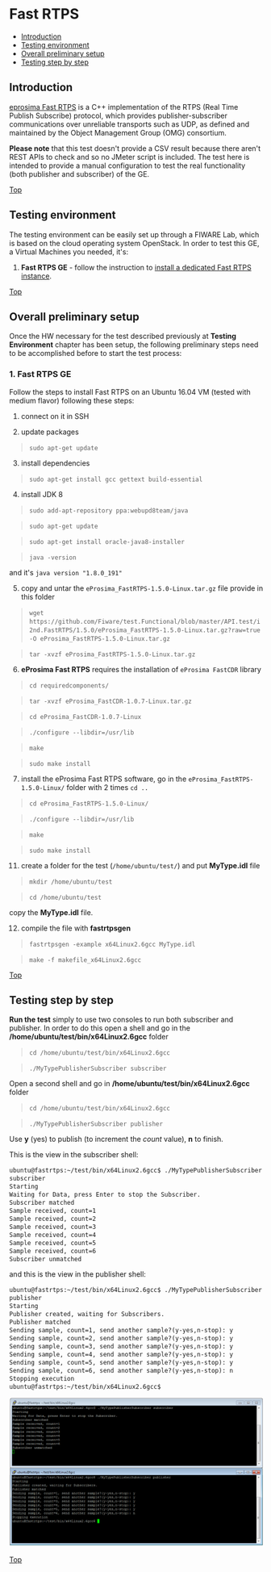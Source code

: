 # Fast RTPS #

* [Introduction](#introduction)
* [Testing environment](#testing-environment)
* [Overall preliminary setup](#overall-preliminary-setup)
* [Testing step by step](#testing-step-by-step)


## Introduction ##

[eprosima Fast RTPS](https://github.com/eProsima/Fast-RTPS) is a C++ implementation of the RTPS (Real Time Publish Subscribe) protocol, which provides publisher-subscriber communications over unreliable transports such as UDP, as defined and maintained by the Object Management Group (OMG) consortium.

**Please note** that this test doesn't provide a CSV result because there aren't REST APIs to check and so no JMeter script is included. The test here is intended to provide a manual configuration to test the real functionality (both publisher and subscriber) of the GE. 


[Top](#fast-rtps)

## Testing environment ##

The testing environment can be easily set up through a FIWARE Lab, which is based on the cloud operating system OpenStack. 
In order to test this GE, a Virtual Machines you needed, it's: 

1. **Fast RTPS GE** - follow the instruction to [install a dedicated Fast RTPS instance](https://github.com/eProsima/Fast-RTPS#installation-guide).


[Top](#fast-rtps)

## Overall preliminary setup ##

Once the HW necessary for the test described previously at **Testing Environment** chapter has been setup, the following preliminary steps need to be accomplished before to start the test process:

### 1. Fast RTPS GE ###

Follow the steps to install Fast RTPS on an Ubuntu 16.04 VM (tested with medium flavor) following these steps:

1) connect on it in SSH

2) update packages

> `sudo apt-get update`

3. install dependencies

> `sudo apt-get install gcc gettext build-essential`

4. install JDK 8

> `sudo add-apt-repository ppa:webupd8team/java`

> `sudo apt-get update`

> `sudo apt-get install oracle-java8-installer`

> `java -version`

and it's `java version "1.8.0_191"`

5. copy and untar the `eProsima_FastRTPS-1.5.0-Linux.tar.gz` file provide in this folder

> `wget https://github.com/Fiware/test.Functional/blob/master/API.test/i2nd.FastRTPS/1.5.0/eProsima_FastRTPS-1.5.0-Linux.tar.gz?raw=true -O eProsima_FastRTPS-1.5.0-Linux.tar.gz`

> `tar -xvzf eProsima_FastRTPS-1.5.0-Linux.tar.gz`

6. **eProsima Fast RTPS** requires the installation of `eProsima FastCDR` library

> `cd requiredcomponents/`
   
> `tar -xvzf eProsima_FastCDR-1.0.7-Linux.tar.gz`
   
> `cd eProsima_FastCDR-1.0.7-Linux`

> `./configure --libdir=/usr/lib`

> `make`

> `sudo make install`
   
7. install the eProsima Fast RTPS software, go in the `eProsima_FastRTPS-1.5.0-Linux/` folder with 2 times `cd ..`

> `cd eProsima_FastRTPS-1.5.0-Linux/`

> `./configure --libdir=/usr/lib`

> `make`

> `sudo make install`

11. create a folder for the test (`/home/ubuntu/test/`) and put **MyType.idl** file 

> `mkdir /home/ubuntu/test`

> `cd /home/ubuntu/test`

copy the **MyType.idl** file.
 
12. compile the file with **fastrtpsgen**

> `fastrtpsgen -example x64Linux2.6gcc MyType.idl`

> `make -f makefile_x64Linux2.6gcc`


[Top](#fast-rtps)

## Testing step by step ##

**Run the test** simply to use two consoles to run both subscriber and publisher. In order to do this open a shell and go in the **/home/ubuntu/test/bin/x64Linux2.6gcc** folder

> `cd /home/ubuntu/test/bin/x64Linux2.6gcc`

> `./MyTypePublisherSubscriber subscriber`

Open a second shell and go in **/home/ubuntu/test/bin/x64Linux2.6gcc** folder 

> `cd /home/ubuntu/test/bin/x64Linux2.6gcc`

> `./MyTypePublisherSubscriber publisher`

Use **y** (yes) to publish (to increment the *count* value), **n** to finish.

This is the view in the subscriber shell:

	ubuntu@fastrtps:~/test/bin/x64Linux2.6gcc$ ./MyTypePublisherSubscriber subscriber
	Starting
	Waiting for Data, press Enter to stop the Subscriber.
	Subscriber matched
	Sample received, count=1
	Sample received, count=2
	Sample received, count=3
	Sample received, count=4
	Sample received, count=5
	Sample received, count=6
	Subscriber unmatched

and this is the view in the publisher shell:

	ubuntu@fastrtps:~/test/bin/x64Linux2.6gcc$ ./MyTypePublisherSubscriber publisher
	Starting
	Publisher created, waiting for Subscribers.
	Publisher matched
	Sending sample, count=1, send another sample?(y-yes,n-stop): y
	Sending sample, count=2, send another sample?(y-yes,n-stop): y
	Sending sample, count=3, send another sample?(y-yes,n-stop): y
	Sending sample, count=4, send another sample?(y-yes,n-stop): y
	Sending sample, count=5, send another sample?(y-yes,n-stop): y
	Sending sample, count=6, send another sample?(y-yes,n-stop): n
	Stopping execution
	ubuntu@fastrtps:~/test/bin/x64Linux2.6gcc$

![Example Pub/Sub](pubsub.png?raw=true "Example Pub/Sub")	

[Top](#fast-rtps)